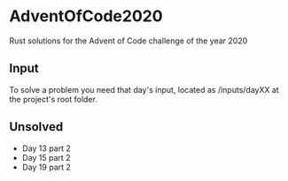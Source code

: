 # AdventOfCode2020

Rust solutions for the Advent of Code challenge of the year 2020

## Input
To solve a problem you need that day's input, located as /inputs/dayXX at the project's root folder.

## Unsolved
* Day 13 part 2
* Day 15 part 2
* Day 19 part 2